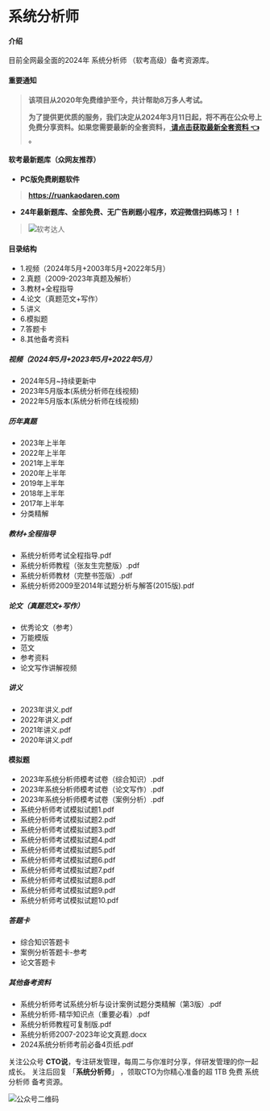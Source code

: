 # 系统分析师

#### 介绍
目前全网最全面的2024年 系统分析师 （软考高级）备考资源库。

#### 重要通知
>   **该项目从2020年免费维护至今，共计帮助8万多人考试。**
> 
>   **为了提供更优质的服务，我们决定从2024年3月11日起，将不再在公众号上免费分享资料。如果您需要最新的全套资料，[ 请点击获取最新全套资料 👈  ](https://91ke.cn/)。**  


#### 软考最新题库（众网友推荐）

 - **PC版免费刷题软件**
>
> **https://ruankaodaren.com**


 - **24年最新题库、全部免费、无广告刷题小程序，欢迎微信扫码练习！！**
>
>![软考达人](https://chaidingoss.oss-cn-hangzhou.aliyuncs.com/ruankao/share/%E4%BF%A1%E6%81%AF%E7%B3%BB%E7%BB%9F%E9%A1%B9%E7%9B%AE%E7%AE%A1%E7%90%86%E5%B8%88-github.png?x-oss-process=image/resize,w_258,h_258,limit_0)
>
#### 目录结构
 - 1.视频（2024年5月+2003年5月+2022年5月）
 - 2.真题（2009-2023年真题及解析）
 - 3.教材+全程指导
 - 4.论文（真题范文+写作）
 - 5.讲义
 - 6.模拟题
 - 7.答题卡
 - 8.其他备考资料

##### 视频（2024年5月+2023年5月+2022年5月）
 - 2024年5月~持续更新中
 - 2023年5月版本(系统分析师在线视频)
 - 2022年5月版本(系统分析师在线视频)
 

##### 历年真题
 - 2023年上半年
 - 2022年上半年
 - 2021年上半年
 - 2020年上半年
 - 2019年上半年
 - 2018年上半年
 - 2017年上半年
 - 分类精解
   
##### 教材+全程指导
 - 系统分析师考试全程指导.pdf
 - 系统分析师教程（张友生完整版）.pdf
 - 系统分析师教材（完整书签版）.pdf
 - 系统分析师2009至2014年试题分析与解答(2015版).pdf
 
##### 论文（真题范文+写作）
 - 优秀论文（参考）
 - 万能模版
 - 范文
 - 参考资料
 - 论文写作讲解视频
 
##### 讲义
 - 2023年讲义.pdf
 - 2022年讲义.pdf
 - 2021年讲义.pdf
 - 2020年讲义.pdf
 
#### 模拟题
 - 2023年系统分析师模考试卷（综合知识）.pdf
 - 2023年系统分析师模考试卷（论文写作）.pdf
 - 2023年系统分析师模考试卷（案例分析）.pdf
 - 系统分析师考试模拟试题1.pdf
 - 系统分析师考试模拟试题2.pdf
 - 系统分析师考试模拟试题3.pdf
 - 系统分析师考试模拟试题4.pdf
 - 系统分析师考试模拟试题5.pdf
 - 系统分析师考试模拟试题6.pdf
 - 系统分析师考试模拟试题7.pdf
 - 系统分析师考试模拟试题8.pdf
 - 系统分析师考试模拟试题9.pdf
 - 系统分析师考试模拟试题10.pdf 

##### 答题卡
 - 综合知识答题卡
 - 案例分析答题卡-参考
 - 论文答题卡
 
##### 其他备考资料
 - 系统分析师考试系统分析与设计案例试题分类精解（第3版）.pdf
 - 系统分析师-精华知识点（重要必看）.pdf
 - 系统分析师教程可复制版.pdf
 - 系统分析师2007-2023年论文真题.docx
 - 2024系统分析师考前必备4页纸.pdf


关注公众号 **CTO说**，专注研发管理，每周二与你准时分享，伴研发管理的你一起成长。
关注后回复 「**系统分析师**」 ，领取CTO为你精心准备的超 1TB 免费 系统分析师 备考资源。


![公众号二维码](https://cdn-static.uoko.com/qrcode.jpg)
